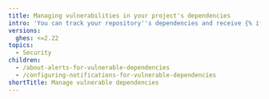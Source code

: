 ```yaml
---
title: Managing vulnerabilities in your project's dependencies
intro: 'You can track your repository''s dependencies and receive {% ifversion fpt or ghes %}{% data variables.product.prodname_dependabot_alerts %}{% else %}security alerts{% endif %} when {% data variables.product.product_name %} detects vulnerable dependencies.'
versions:
  ghes: <=2.22
topics:
  - Security
children:
  - /about-alerts-for-vulnerable-dependencies
  - /configuring-notifications-for-vulnerable-dependencies
shortTitle: Manage vulnerable dependencies
---
```


<!--See content/code-security/supply-chain-security for the current version of this article -->
